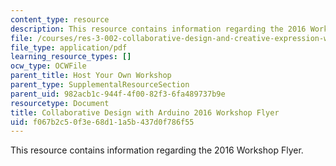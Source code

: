 ```yaml
---
content_type: resource
description: This resource contains information regarding the 2016 Workshop Flyer.
file: /courses/res-3-002-collaborative-design-and-creative-expression-with-arduino-microcontrollers-january-iap-2017/f067b2c50f3e68d11a5b437d0f786f55_MITRES_3_002IAP17_Flyer_16.pdf
file_type: application/pdf
learning_resource_types: []
ocw_type: OCWFile
parent_title: Host Your Own Workshop
parent_type: SupplementalResourceSection
parent_uid: 982acb1c-944f-4f00-82f3-6fa489737b9e
resourcetype: Document
title: Collaborative Design with Arduino 2016 Workshop Flyer
uid: f067b2c5-0f3e-68d1-1a5b-437d0f786f55
---
```

This resource contains information regarding the 2016 Workshop Flyer.

